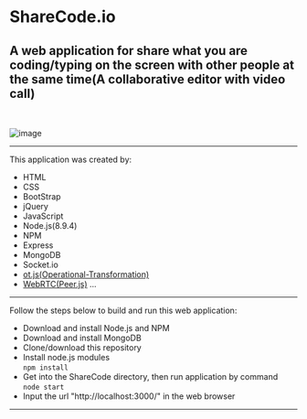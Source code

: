 # ShareCode.io
## A web application for share what you are coding/typing on the screen with other people at the same time(A collaborative editor with video call)
<br>

![image](screenshot/ShareCodeScreenShot.gif)
<br>
<hr>
This application was created by: 
<br>

* HTML
* CSS
* BootStrap
* jQuery
* JavaScript
* Node.js(8.9.4)
* NPM
* Express
* MongoDB
* Socket.io
* <a href="https://github.com/Operational-Transformation/ot.js">ot.js(Operational-Transformation)</a>
* <a href="http://peerjs.com/">WebRTC(Peer.js)</a>
...
<hr>
Follow the steps below to build and run this web application:
<br>

* Download and install Node.js and NPM
* Download and install MongoDB
* Clone/download this repository
* Install node.js modules <br>
`npm install`   
* Get into the ShareCode directory, then run application by command <br>
`node start`  
* Input the url "http://localhost:3000/" in the web browser
<hr>

